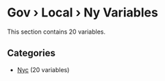 # Gov › Local › Ny Variables

This section contains 20 variables.

## Categories

- [Nyc](nyc/index.md) (20 variables)
